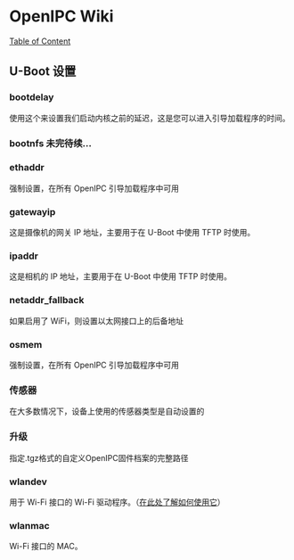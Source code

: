 # OpenIPC Wiki
[Table of Content](../README.zh.md)

U-Boot 设置 
---------------

### bootdelay 
使用这个来设置我们启动内核之前的延迟，这是您可以进入引导加载程序的时间。

### bootnfs 未完待续...

### ethaddr 
强制设置，在所有 OpenIPC 引导加载程序中可用

### gatewayip 
这是摄像机的网关 IP 地址，主要用于在 U-Boot 中使用 TFTP 时使用。

### ipaddr 
这是相机的 IP 地址，主要用于在 U-Boot 中使用 TFTP 时使用。

### netaddr_fallback 
如果启用了 WiFi，则设置以太网接口上的后备地址

### osmem 
强制设置，在所有 OpenIPC 引导加载程序中可用

### 传感器 
在大多数情况下，设备上使用的传感器类型是自动设置的

### 升级
指定.tgz格式的自定义OpenIPC固件档案的完整路径

### wlandev 
用于 Wi-Fi 接口的 Wi-Fi 驱动程序。（[在此处了解如何使用它](../en/wireless-settings.md)）

### wlanmac 
Wi-Fi 接口的 MAC。


